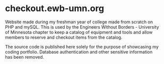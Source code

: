 # checkout.ewb-umn.org

Website made during my freshman year of college made from scratch on PHP and mySQL. This is used by the Engineers Without Borders - University of Minnesota chapter to keep a catalog of equipment and tools and allow members to reserve and checkout items from the catalog.

The source code is published here solely for the purpose of showcasing my coding portfolio. Database authentication and other sensitive information has been removed.

